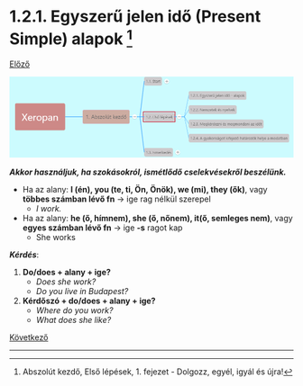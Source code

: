 # 1.2.1. Egyszerű jelen idő (Present Simple) alapok [^1]

[Előző](../1.1-Start/6-Megszamlalhato_megszamlalhatatlan-alapok.md)

![1.2](images/1.2.png)

***Akkor használjuk, ha szokásokról, ismétlődő cselekvésekről beszélünk.***

* Ha az alany: **I (én), you (te, ti, Ön, Önök), we (mi), they (ők)**, vagy **többes számban lévő fn** -> ige rag nélkül szerepel
  * *I work.*
* Ha az alany: **he (ő, hímnem), she (ő, nőnem), it(ő, semleges nem)**, vagy **egyes számban lévő fn** -> ige **-s** ragot kap
  * She works

***Kérdés***:

1. **Do/does + alany + ige?**
   * *Does she work?*
   * *Do you live in Budapest?*
2. **Kérdőszó + do/does + alany + ige?**
   * *Where do you work?*
   * *What does she like?*

[Következő](2.md)

---
[^1]: Abszolút kezdő, Első lépések, 1. fejezet - Dolgozz, egyél, igyál és újra!
